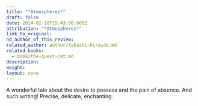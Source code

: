 ```yaml
---
title: "*Atmospheres*"
draft: false
date: 2014-02-18T15:43:00.000Z
attribution: "*Atmospheres*"
link_to_original:
nd_author_of_this_review:
related_author: author/takashi-hiraide.md
related_books:
  - book/the-guest-cat.md
description:
weight:
layout: none
---
```

A wonderful tale about the desire to possess and the pain of absence. And such writing! Precise, delicate, enchanting.

